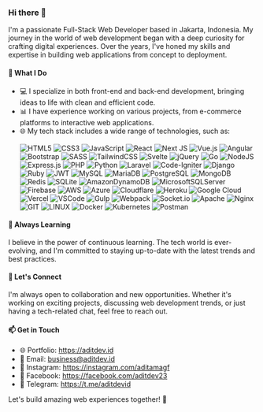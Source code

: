### Hi there 👋

I'm a passionate Full-Stack Web Developer based in Jakarta, Indonesia. My journey in the world of web development began with a deep curiosity for crafting digital experiences. Over the years, I've honed my skills and expertise in building web applications from concept to deployment.

#### 💼 What I Do
- 💻 I specialize in both front-end and back-end development, bringing ideas to life with clean and efficient code.
- 📊 I have experience working on various projects, from e-commerce platforms to interactive web applications.
- 🌐 My tech stack includes a wide range of technologies, such as:\
  \
![HTML5](https://img.shields.io/badge/HTML%205-%23E34F26.svg?style=flat&logo=html5&logoColor=white)
![CSS3](https://img.shields.io/badge/CSS%203-%231572B6.svg?style=flat&logo=css3&logoColor=white)
![JavaScript](https://img.shields.io/badge/JavaScript-%23323330.svg?style=flat&logo=javascript&logoColor=%23F7DF1E)
![React](https://img.shields.io/badge/React-%2320232a.svg?style=flat&logo=react&logoColor=%2361DAFB)
![Next JS](https://img.shields.io/badge/Next.js-black?style=flat&logo=next.js&logoColor=white)
![Vue.js](https://img.shields.io/badge/Vue.js-%2335495e.svg?style=flat&logo=vuedotjs&logoColor=%234FC08D)
![Angular](https://img.shields.io/badge/Angular-%23DD0031.svg?style=flat&logo=angular&logoColor=white)
![Bootstrap](https://img.shields.io/badge/Bootstrap-%23563D7C.svg?style=flat&logo=bootstrap&logoColor=white)
![SASS](https://img.shields.io/badge/SASS-hotpink.svg?style=flat&logo=SASS&logoColor=white)
![TailwindCSS](https://img.shields.io/badge/Tailwind%20CSS-%2338B2AC.svg?style=flat&logo=tailwind-css&logoColor=white)
![Svelte](https://img.shields.io/badge/Svelte-%23f1413d.svg?style=flat&logo=svelte&logoColor=white)
![jQuery](https://img.shields.io/badge/jQuery-%230769AD.svg?style=flat&logo=jquery&logoColor=white)
![Go](https://img.shields.io/badge/Golang-%2300ADD8.svg?style=flat&logo=go&logoColor=white)
![NodeJS](https://img.shields.io/badge/Node.js-6DA55F?style=flat&logo=node.js&logoColor=white)
![Express.js](https://img.shields.io/badge/Express.js-%23404d59.svg?style=flat&logo=express&logoColor=%2361DAFB)
![PHP](https://img.shields.io/badge/PHP-%23777BB4.svg?style=flat&logo=php&logoColor=white)
![Python](https://img.shields.io/badge/Python-%233670A0.svg?style=flat&logo=python&logoColor=ffdd54)
![Laravel](https://img.shields.io/badge/Laravel-%23FF2D20.svg?style=flat&logo=laravel&logoColor=white)
![Code-Igniter](https://img.shields.io/badge/CodeIgniter-%23EF4223.svg?style=flat&logo=codeIgniter&logoColor=white)
![Django](https://img.shields.io/badge/Django-%23092E20.svg?style=flat&logo=django&logoColor=white)
![Ruby](https://img.shields.io/badge/Ruby-%23CC342D.svg?style=flat&logo=ruby&logoColor=white)
![JWT](https://img.shields.io/badge/JWT-black?style=flat&logo=JSON%20web%20tokens)
![MySQL](https://img.shields.io/badge/MySQL-%2335495e.svg?style=flat&logo=mysql&logoColor=white)
![MariaDB](https://img.shields.io/badge/MariaDB-003545?style=flat&logo=mariadb&logoColor=white)
![PostgreSQL](https://img.shields.io/badge/PostgreSQL-%23316192.svg?style=flat&logo=postgresql&logoColor=white)
![MongoDB](https://img.shields.io/badge/MongoDB-%234ea94b.svg?style=flat&logo=mongodb&logoColor=white)
![Redis](https://img.shields.io/badge/Redis-%23DD0031.svg?style=flat&logo=redis&logoColor=white)
![SQLite](https://img.shields.io/badge/SQLite-%2307405e.svg?style=flat&logo=sqlite&logoColor=white)
![AmazonDynamoDB](https://img.shields.io/badge/Amazon%20DynamoDB-4053D6?style=flat&logo=Amazon%20DynamoDB&logoColor=white)
![MicrosoftSQLServer](https://img.shields.io/badge/Microsoft%20SQL%20Sever-CC2927?style=flat&logo=microsoft%20sql%20server&logoColor=white)
![Firebase](https://img.shields.io/badge/Firebase-%23039BE5.svg?style=flat&logo=firebase)
![AWS](https://img.shields.io/badge/AWS-%23FF9900.svg?style=flat&logo=amazon-aws&logoColor=white)
![Azure](https://img.shields.io/badge/Azure-%230072C6.svg?style=flat&logo=azure-devops&logoColor=white)
![Cloudflare](https://img.shields.io/badge/Cloudflare-F38020?style=flat&logo=Cloudflare&logoColor=white)
![Heroku](https://img.shields.io/badge/Heroku-%23430098.svg?style=flat&logo=heroku&logoColor=white)
![Google Cloud](https://img.shields.io/badge/Google%20Cloud-%234285F4.svg?style=flat&logo=google-cloud&logoColor=white)
![Vercel](https://img.shields.io/badge/Vercel-%23000000.svg?style=flat&logo=vercel&logoColor=white)
![VSCode](https://img.shields.io/badge/Visual%20Studio%20Code-%230066b8.svg?style=flat&logo=visualstudiocode&logoColor=white)
![Gulp](https://img.shields.io/badge/Gulp-%23CF4647.svg?style=flat&logo=gulp&logoColor=white)
![Webpack](https://img.shields.io/badge/Webpack-%230072C6.svg?style=flat&logo=webpack&logoColor=white)
![Socket.io](https://img.shields.io/badge/Socket.io-black?style=flat&logo=socket.io&badgeColor=010101)
![Apache](https://img.shields.io/badge/Apache-%23D42029.svg?style=flat&logo=apache&logoColor=white)
![Nginx](https://img.shields.io/badge/Nginx-%23009639.svg?style=flat&logo=nginx&logoColor=white)
![GIT](https://img.shields.io/badge/Git-fc6d26?style=flat&logo=git&logoColor=white)
![LINUX](https://img.shields.io/badge/Linux-FCC624?style=flat&logo=linux&logoColor=black)
![Docker](https://img.shields.io/badge/Docker-%230db7ed.svg?style=flat&logo=docker&logoColor=white)
![Kubernetes](https://img.shields.io/badge/Kubernetes-%23326ce5.svg?style=flat&logo=kubernetes&logoColor=white)
![Postman](https://img.shields.io/badge/Postman-FF6C37?style=flat&logo=postman&logoColor=white)

#### 🌱 Always Learning

I believe in the power of continuous learning. The tech world is ever-evolving, and I'm committed to staying up-to-date with the latest trends and best practices.

#### 🤝 Let's Connect

I'm always open to collaboration and new opportunities. Whether it's working on exciting projects, discussing web development trends, or just having a tech-related chat, feel free to reach out.

#### 📫 Get in Touch

- 🌐 Portfolio: https://aditdev.id
- 📧 Email: business@aditdev.id
- 🔗 Instagram: https://instagram.com/aditamagf
- 🔗 Facebook: https://facebook.com/aditdev23
- 🔗 Telegram: https://t.me/aditdevid

Let's build amazing web experiences together! 🚀
